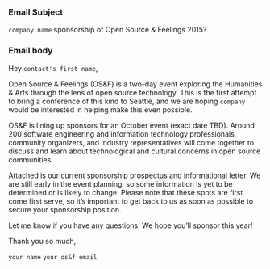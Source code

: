 ### Email Subject
`company name` sponsorship of Open Source & Feelings 2015?

### Email body
Hey `contact's first name`,

Open Source & Feelings (OS&F) is a two-day event exploring the Humanities & Arts through the lens of open source technology. This is the first attempt to bring a conference of this kind to Seattle, and we are hoping `company` would be interested in helping make this even possible.

OS&F is lining up sponsors for an October event (exact date TBD). Around 200 software engineering and information technology professionals, community organizers, and industry representatives will come together to discuss and learn about technological and cultural concerns in open source communities.

Attached is our current sponsorship prospectus and informational letter. We are still early in the event planning, so some information is yet to be determined or is likely to change. Please note that these spots are first come first serve, so it’s important to get back to us as soon as possible to secure your sponsorship position.

Let me know if you have any questions. We hope you’ll sponsor this year!

Thank you so much,

`your name`
`your os&f email`
